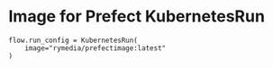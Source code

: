 # Image for Prefect KubernetesRun

``` 
flow.run_config = KubernetesRun(
    image="rymedia/prefectimage:latest"
)
```